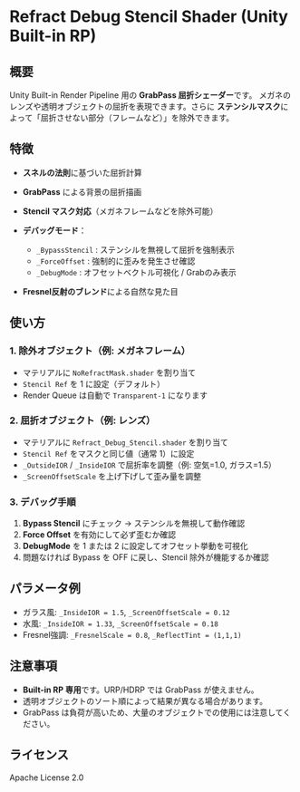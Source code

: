 # Refract Debug Stencil Shader (Unity Built-in RP)

## 概要

Unity Built-in Render Pipeline 用の **GrabPass 屈折シェーダー**です。
メガネのレンズや透明オブジェクトの屈折を表現できます。さらに **ステンシルマスク**によって「屈折させない部分（フレームなど）」を除外できます。


## 特徴

* **スネルの法則**に基づいた屈折計算
* **GrabPass** による背景の屈折描画
* **Stencil マスク対応**（メガネフレームなどを除外可能）
* **デバッグモード**：

  * `_BypassStencil` : ステンシルを無視して屈折を強制表示
  * `_ForceOffset` : 強制的に歪みを発生させ確認
  * `_DebugMode` : オフセットベクトル可視化 / Grabのみ表示
* **Fresnel反射のブレンド**による自然な見た目

## 使い方

### 1. 除外オブジェクト（例: メガネフレーム）

* マテリアルに `NoRefractMask.shader` を割り当て
* `Stencil Ref` を 1 に設定（デフォルト）
* Render Queue は自動で `Transparent-1` になります

### 2. 屈折オブジェクト（例: レンズ）

* マテリアルに `Refract_Debug_Stencil.shader` を割り当て
* `Stencil Ref` をマスクと同じ値（通常 1）に設定
* `_OutsideIOR` / `_InsideIOR` で屈折率を調整（例: 空気=1.0, ガラス=1.5）
* `_ScreenOffsetScale` を上げ下げして歪み量を調整

### 3. デバッグ手順

1. **Bypass Stencil** にチェック → ステンシルを無視して動作確認
2. **Force Offset** を有効にして必ず歪むか確認
3. **DebugMode** を 1 または 2 に設定してオフセット挙動を可視化
4. 問題なければ Bypass を OFF に戻し、Stencil 除外が機能するか確認

## パラメータ例

* ガラス風: `_InsideIOR = 1.5`, `_ScreenOffsetScale = 0.12`
* 水風: `_InsideIOR = 1.33`, `_ScreenOffsetScale = 0.18`
* Fresnel強調: `_FresnelScale = 0.8`, `_ReflectTint = (1,1,1)`

## 注意事項

* **Built-in RP 専用**です。URP/HDRP では GrabPass が使えません。
* 透明オブジェクトのソート順によって結果が異なる場合があります。
* GrabPass は負荷が高いため、大量のオブジェクトでの使用には注意してください。

## ライセンス

Apache License 2.0
